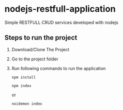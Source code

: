 # nodejs-restfull-application
Simple RESTFULL CRUD services developed with nodejs

## Steps to run the project
1. Download/Clone The Project
2. Go to the project folder
3. Run following commands to run the application
      ```
      npm install
      ```
      ```
      npm index
      ```
      or
      
      ```
      noidemon index
      ```
